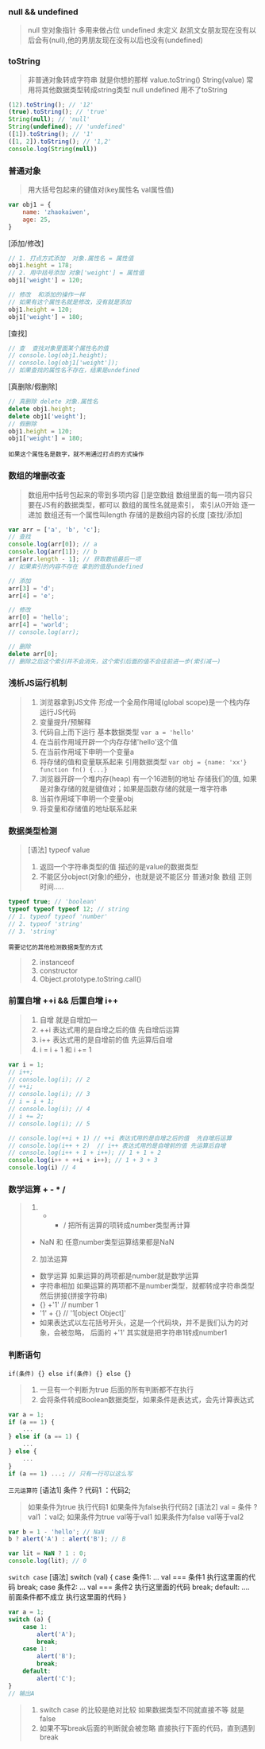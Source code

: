 ### null && undefined
> null 空对象指针  多用来做占位
> undefined 未定义
赵凯文女朋友现在没有以后会有(null),他的男朋友现在没有以后也没有(undefined)

### toString
> 非普通对象转成字符串  就是你想的那样
> value.toString()  String(value) 常用将其他数据类型转成string类型
> null undefined 用不了toString
```javascript
(12).toString(); // '12'
(true).toString(); // 'true'
String(null); // 'null'
String(undefined); // 'undefined'
([1]).toString(); // '1'
([1, 2]).toString(); // '1,2'
console.log(String(null))
```

### 普通对象
> 用大括号包起来的键值对(key属性名 val属性值) 
```javascript
var obj1 = {
    name: 'zhaokaiwen',
    age: 25,
}
```
[添加/修改]
```javascript
// 1. 打点方式添加  对象.属性名 = 属性值
obj1.height = 178;
// 2. 用中括号添加 对象['weight'] = 属性值
obj1['weight'] = 120;

// 修改  和添加的操作一样 
// 如果有这个属性名就是修改，没有就是添加
obj1.height = 120;
obj1['weight'] = 180;
```
[查找]
```javascript
// 查  查找对象里面某个属性名的值
// console.log(obj1.height);
// console.log(obj1['weight']);
// 如果查找的属性名不存在，结果是undefined
```

[真删除/假删除]
```javascript
// 真删除 delete 对象.属性名
delete obj1.height;
delete obj1['weight'];
// 假删除
obj1.height = 120;
obj1['weight'] = 180;
```
`如果这个属性名是数字，就不用通过打点的方式操作`

### 数组的增删改查
> 数组用中括号包起来的零到多项内容 []是空数组
> 数组里面的每一项内容只要在JS有的数据类型，都可以
> 数组的属性名就是索引， 索引从0开始 逐一递加
> 数组还有一个属性叫length 存储的是数组内容的长度
[查找/添加]
```javascript
var arr = ['a', 'b', 'c'];
// 查找
console.log(arr[0]); // a
console.log(arr[1]); // b
arr[arr.length - 1]; // 获取数组最后一项
// 如果索引的内容不存在 拿到的值是undefined

// 添加
arr[3] = 'd';
arr[4] = 'e';

// 修改
arr[0] = 'hello';
arr[4] = 'world';
// console.log(arr);

// 删除
delete arr[0];
// 删除之后这个索引并不会消失，这个索引后面的值不会往前进一步(索引减一)
```

### 浅析JS运行机制
> 1. 浏览器拿到JS文件 形成一个全局作用域(global scope)是一个栈内存 运行JS代码
> 2. 变量提升/预解释
> 3. 代码自上而下运行
> 基本数据类型
`var a = 'hello'`
> 1. 在当前作用域开辟一个内存存储'hello'这个值
> 2. 在当前作用域下申明一个变量a
> 3. 将存储的值和变量联系起来
> 引用数据类型
`var obj = {name: 'xx'}  function fn() {...}`
> 1. 浏览器开辟一个堆内存(heap) 有一个16进制的地址 存储我们的值,
如果是对象存储的就是键值对；如果是函数存储的就是一堆字符串
> 2. 当前作用域下申明一个变量obj
> 3. 将变量和存储值的地址联系起来

### 数据类型检测
> [语法] typeof value
> 1. 返回一个字符串类型的值 描述的是value的数据类型
> 2. 不能区分object(对象)的细分，也就是说不能区分 普通对象 数组 正则 时间.....
```javascript
typeof true; // 'boolean'
typeof typeof typeof 12; // string
// 1. typeof typeof 'number'
// 2. typeof 'string'
// 3. 'string'
```
`需要记忆的其他检测数据类型的方式`
> 2. instanceof
> 3. constructor
> 4. Object.prototype.toString.call()

### 前置自增 ++i && 后置自增 i++
> 1. 自增 就是自增加一
> 2. ++i 表达式用的是自增之后的值  先自增后运算
> 3. i++ 表达式用的是自增前的值 先运算后自增
> 4. i = i + 1  和  i += 1
```javascript
var i = 1;
// i++;
// console.log(i); // 2
// ++i;
// console.log(i); // 3
// i = i + 1;
// console.log(i); // 4
// i += 2;
// console.log(i); // 5

// console.log(++i + 1) // ++i 表达式用的是自增之后的值  先自增后运算
// console.log(i++ + 2)  // i++ 表达式用的是自增前的值 先运算后自增
// console.log(i++ + 1 + i++); // 1 + 1 + 2
console.log(i++ + ++i + i++); // 1 + 3 + 3
console.log(i) // 4
```

### 数学运算 + - * /
> 1. - * /  把所有运算的项转成number类型再计算
> - NaN 和 任意number类型运算结果都是NaN
> 2. 加法运算
> - 数学运算 如果运算的两项都是number就是数学运算
> - 字符串相加 如果运算的两项都不是number类型，就都转成字符串类型然后拼接(拼接字符串)
> - {} +'1' // number 1
> - '1' + {} // '1[object Object]'
> - 如果表达式以左花括号开头，这是一个代码块，并不是我们认为的对象，会被忽略， 后面的 +'1' 其实就是把字符串1转成number1

### 判断语句
`if(条件) {} else if(条件) {} else {}`
> 1. 一旦有一个判断为true 后面的所有判断都不在执行
> 2. 会将条件转成Boolean数据类型，如果条件是表达式，会先计算表达式
```javascript
var a = 1;
if (a == 1) {
    ...
} else if (a == 1) {
    ...
} else {
    ...
}
if (a == 1) ...; // 只有一行可以这么写
```

`三元运算符`
[语法1] 条件 ? 代码1 ：代码2;
> 如果条件为true 执行代码1 
> 如果条件为false执行代码2
[语法2] val = 条件 ? val1 ：val2;
> 如果条件为true val等于val1
> 如果条件为false val等于val2
```javascript
var b = 1 - 'hello'; // NaN
b ? alert('A') : alert('B'); // B

var lit = NaN ? 1 : 0; 
console.log(lit); // 0
```

`switch case`
[语法]
switch (val) {
    case 条件1:
    ... val === 条件1 执行这里面的代码
    break;
    case 条件2:
    ... val === 条件2 执行这里面的代码
    break;
    default:
    .... 前面条件都不成立 执行这里面的代码
}

```javascript
var a = 1;
switch (a) {
    case 1:
        alert('A');
        break;
    case 1:
        alert('B');
        break;
    default:
        alert('C');
}
// 输出A
```

> 1. switch case 的比较是绝对比较 如果数据类型不同就直接不等 就是false
> 2. 如果不写break后面的判断就会被忽略 直接执行下面的代码，直到遇到break